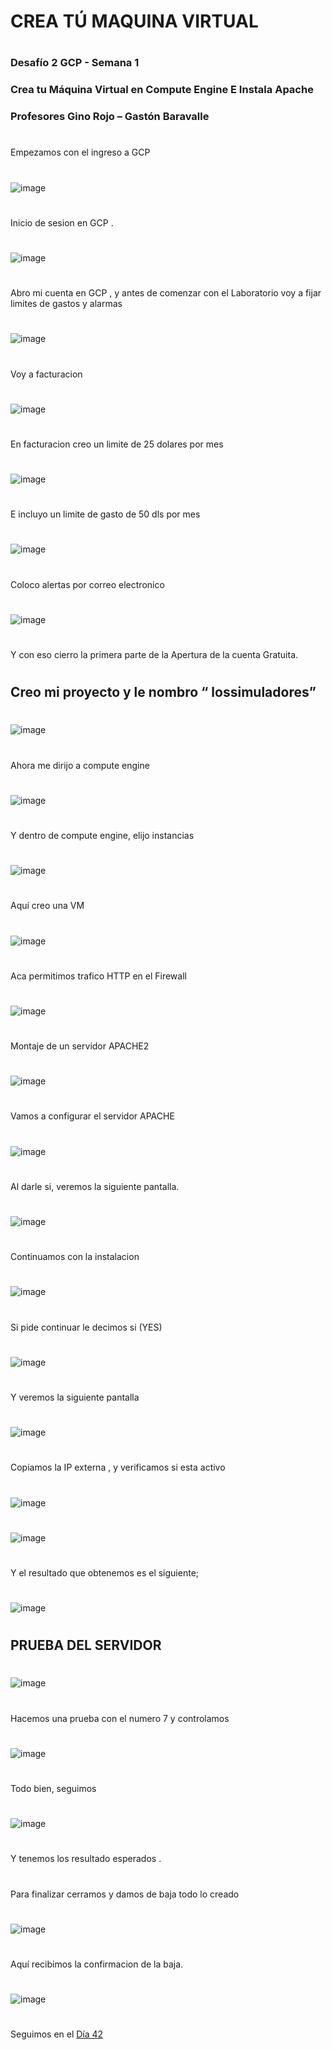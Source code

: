 

# CREA TÚ MAQUINA VIRTUAL


#

### Desafío 2 GCP - Semana 1  
### Crea tu Máquina Virtual en Compute Engine  E Instala Apache
### Profesores Gino Rojo – Gastón Baravalle

#
##

Empezamos con el ingreso a GCP
#

![image](https://user-images.githubusercontent.com/96561825/173627959-dcd9f8be-1f95-4716-869a-fa267fd9945d.png)

#
Inicio de sesion en GCP .
#

![image](https://user-images.githubusercontent.com/96561825/173628041-f52b809f-5e51-4afb-a938-2bc699812aab.png)

#

Abro mi cuenta en GCP , y antes de comenzar con el Laboratorio  voy a fijar limites de gastos y alarmas
#
![image](https://user-images.githubusercontent.com/96561825/173628120-2f9dd106-4ad2-4983-97d7-928dca455fc7.png)

#

Voy a facturacion
#
![image](https://user-images.githubusercontent.com/96561825/173628190-d48fcbfb-e1f8-4c27-844a-cb586be29c5f.png)

#

En facturacion creo un limite de 25 dolares por mes
#
![image](https://user-images.githubusercontent.com/96561825/173628264-ac9937ab-c3d5-4759-a528-231fe92e758e.png)

#

E incluyo un limite de gasto de 50 dls por mes
#
![image](https://user-images.githubusercontent.com/96561825/173628304-668ae460-88bf-416c-9f49-f3d50686b8ae.png)

#
Coloco alertas por correo electronico
#
![image](https://user-images.githubusercontent.com/96561825/173628361-77b05e65-2ac6-4831-8034-ced952b8bdc3.png)

#

Y con eso cierro la primera parte de la Apertura de la cuenta Gratuita.

#
#
#

## Creo mi proyecto  y le nombro “ lossimuladores”
#
![image](https://user-images.githubusercontent.com/96561825/173628424-07dd51ad-18a8-4eba-9424-451cd8eff785.png)

#

Ahora me dirijo a compute engine
#
![image](https://user-images.githubusercontent.com/96561825/173628481-8defcac1-adce-4827-a2d9-1e3c70a41c54.png)

#

Y dentro de compute engine, elijo instancias
#
![image](https://user-images.githubusercontent.com/96561825/173628542-9cdb6096-53fb-467b-a440-5a775a4ab191.png)

#

Aquí creo una VM
#
![image](https://user-images.githubusercontent.com/96561825/173628593-340b8745-4d36-43d6-bcb2-de197cc2bdc8.png)
#
Aca permitimos  trafico HTTP en el Firewall
#
![image](https://user-images.githubusercontent.com/96561825/173628641-8ee00165-a438-428a-987e-6033000eaf92.png)

#

Montaje de un servidor APACHE2
#
![image](https://user-images.githubusercontent.com/96561825/173628717-a5610a40-b8f0-4f9f-b07c-ed016ec30478.png)

#

Vamos a configurar el servidor APACHE
#
![image](https://user-images.githubusercontent.com/96561825/173628789-c6ef93f5-98ab-484f-998f-6c3995dded6c.png)

#

Al darle si, veremos la siguiente pantalla.
#
![image](https://user-images.githubusercontent.com/96561825/173628831-0dc99475-e7bb-40f3-8e0c-5e2cddba62a0.png)

#

Continuamos con la instalacion
#
![image](https://user-images.githubusercontent.com/96561825/173628888-9cd64ba4-0cda-40f4-86a5-652b9f0ef117.png)

#

Si pide continuar le decimos si (YES)
#
![image](https://user-images.githubusercontent.com/96561825/173628936-58af55e9-5507-4aff-bc77-addc8090ca1e.png)

#

Y veremos la siguiente pantalla
#
![image](https://user-images.githubusercontent.com/96561825/173628982-52cd23f9-3b66-4dc1-9cf3-84abfabc4f2e.png)

#

Copiamos la IP externa , y verificamos si esta activo
#
![image](https://user-images.githubusercontent.com/96561825/173629013-a25e1b88-1151-42fd-92f4-0193c64559e0.png)
#
![image](https://user-images.githubusercontent.com/96561825/173629044-14bbba82-36cf-42da-b3ce-426c935a2fcb.png)
#
#

Y el resultado que obtenemos es el siguiente;
#
![image](https://user-images.githubusercontent.com/96561825/173629084-25f8c98c-3b44-4691-80cd-8b39d4adaf31.png)

#
#
#

## PRUEBA DEL SERVIDOR
#
![image](https://user-images.githubusercontent.com/96561825/173629167-4c00fc3e-2bb1-40fb-8ea1-64b19abe8939.png)


#

Hacemos una prueba con el numero 7 y controlamos
#
![image](https://user-images.githubusercontent.com/96561825/173629211-4082b06a-7722-4798-9ca9-3b765adaa7bb.png)

#


Todo bien, seguimos
#
![image](https://user-images.githubusercontent.com/96561825/173629280-6963694c-de8a-417d-b959-034cb95caef4.png)
#
Y tenemos los resultado esperados .

#

Para finalizar cerramos y damos de baja todo lo creado 
#
![image](https://user-images.githubusercontent.com/96561825/173629361-b883ddb6-0c8b-4718-be41-199217948354.png)
#

#
Aquí recibimos la confirmacion de la baja. 

#
![image](https://user-images.githubusercontent.com/96561825/173629419-8dfc1609-97cf-4ae3-a422-97ea87cb984e.png)

#
#
#
#
#
Seguimos en el [Día 42](day42.md)

